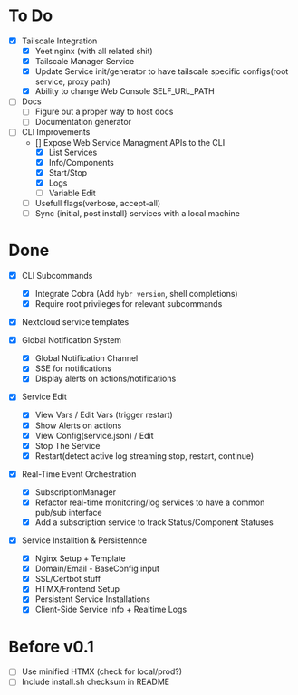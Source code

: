 # To Do

- [x] Tailscale Integration
    - [x] Yeet nginx (with all related shit)
    - [x] Tailscale Manager Service
    - [x] Update Service init/generator to have tailscale specific configs(root service, proxy path)
    - [x] Ability to change Web Console SELF_URL_PATH

- [ ] Docs
    - [ ] Figure out a proper way to host docs
    - [ ] Documentation generator

- [ ] CLI Improvements
    - [] Expose Web Service Managment APIs to the CLI
        - [x] List Services
        - [x] Info/Components
        - [x] Start/Stop
        - [x] Logs
        - [ ] Variable Edit
    - [ ] Usefull flags(verbose, accept-all)
    - [ ] Sync {initial, post install} services with a local machine

# Done

- [x] CLI Subcommands
    - [x] Integrate Cobra (Add `hybr version`, shell completions)
    - [x] Require root privileges for relevant subcommands

- [x] Nextcloud service templates

- [x] Global Notification System
    - [x] Global Notification Channel
    - [x] SSE for notifications
    - [x] Display alerts on actions/notifications

- [x] Service Edit
    - [x] View Vars / Edit Vars (trigger restart)
    - [x] Show Alerts on actions
    - [x] View Config(service.json) / Edit
    - [x] Stop The Service
    - [x] Restart(detect active log streaming stop, restart, continue)

- [x] Real-Time Event Orchestration
    - [x] SubscriptionManager
    - [x] Refactor real-time monitoring/log services to have a common pub/sub interface
    - [x] Add a subscription service to track Status/Component Statuses

- [x] Service Installtion & Persistennce
    - [x] Nginx Setup + Template
    - [x] Domain/Email - BaseConfig input
    - [x] SSL/Certbot stuff
    - [x] HTMX/Frontend Setup
    - [x] Persistent Service Installations
    - [x] Client-Side Service Info + Realtime Logs

# Before v0.1

- [ ] Use minified HTMX (check for local/prod?)
- [ ] Include install.sh checksum in README
